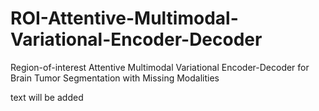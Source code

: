# ROI-Attentive-Multimodal-Variational-Encoder-Decoder
Region-of-interest Attentive Multimodal Variational Encoder-Decoder for Brain Tumor Segmentation with Missing Modalities

text will be added
